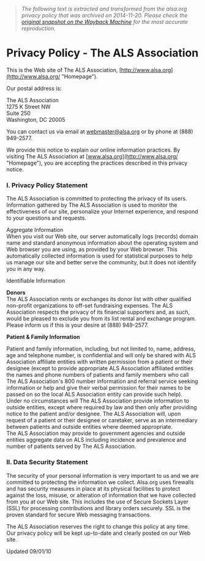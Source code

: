> *The following text is extracted and transformed from the alsa.org privacy policy that was archived on 2014-11-20. Please check the [original snapshot on the Wayback Machine](https://web.archive.org/web/20141120110534id_/http%3A//www.alsa.org/privacy-policy.html) for the most accurate reproduction.*

# Privacy Policy - The ALS Association

This is the Web site of The ALS Association, [http://www.alsa.org](http://www.alsa.org/ "Homepage").

Our postal address is:

The ALS Association  
1275 K Street NW  
Suite 250  
Washington, DC 20005

You can contact us via email at [webmaster@alsa.org](mailto:webmaster@alsa.org) or by phone at (888) 949-2577.

We provide this notice to explain our online information practices. By visiting The ALS Association at [www.alsa.org](http://www.alsa.org/ "Homepage"), you are accepting the practices described in this privacy notice.

### I. Privacy Policy Statement

The ALS Association is committed to protecting the privacy of its users. Information gathered by The ALS Association is used to monitor the effectiveness of our site, personalize your Internet experience, and respond to your questions and requests.

Aggregate Information  
When you visit our Web site, our server automatically logs (records) domain name and standard anonymous information about the operating system and Web browser you are using, as provided by your Web browser. This automatically collected information is used for statistical purposes to help us manage our site and better serve the community, but it does not identify you in any way.

Identifiable Information

**Donors**  
The ALS Association rents or exchanges its donor list with other qualified non-profit organizations to off-set fundraising expenses. The ALS Association respects the privacy of its financial supporters and, as such, would be pleased to exclude you from its list rental and exchange program. Please inform us if this is your desire at (888) 949-2577.

**Patient & Family Information**

Patient and family information, including, but not limited to, name, address, age and telephone number, is confidential and will only be shared with ALS Association affiliate entities with written permission from a patient or their designee (except to provide appropriate ALS Association affiliated entities the names and phone numbers of patients and family members who call The ALS Association's 800 number information and referral service seeking information or help and give their verbal permission for their names to be passed on so the local ALS Association entity can provide such help). Under no circumstances will The ALS Association provide information to outside entities, except where required by law and then only after providing notice to the patient and/or designee. The ALS Association will, upon request of a patient or their designee or caretaker, serve as an intermediary between patients and outside entities where deemed appropriate.   
The ALS Association may provide to government agencies and outside entities aggregate data on ALS including incidence and prevalence and number of patients served by The ALS Association.

### II. Data Security Statement

The security of your personal information is very important to us and we are committed to protecting the information we collect. Alsa.org uses firewalls and has security measures in place at its physical facilities to protect against the loss, misuse, or alteration of information that we have collected from you at our Web site. This includes the use of Secure Sockets Layer (SSL) for processing contributions and library orders securely. SSL is the proven standard for secure Web messaging transactions.

The ALS Association reserves the right to change this policy at any time. Our privacy policy will be kept up-to-date and clearly posted on our Web site.

Updated 09/01/10
